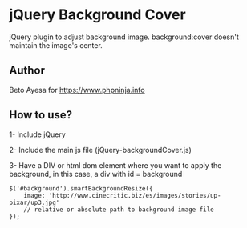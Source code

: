 # jQuery Background Cover
jQuery plugin to adjust background image. background:cover doesn't maintain the image's center. 

## Author
Beto Ayesa for https://www.phpninja.info


## How to use?
1- Include jQuery 

2- Include the main js file (jQuery-backgroundCover.js) 

3- Have a DIV or html dom element where you want to apply the background, in this case, a div with id = background 


	$('#background').smartBackgroundResize({
		image: 'http://www.cinecritic.biz/es/images/stories/up-pixar/up3.jpg' 
		// relative or absolute path to background image file				
	});

